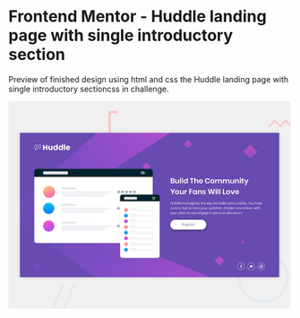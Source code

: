 # Frontend Mentor - Huddle landing page with single introductory section

Preview of finished design using html and css the  Huddle landing page with single introductory sectioncss in challenge.

![Design preview for the Huddle landing page with single introductory section](./design/desktop-preview.jpg)

